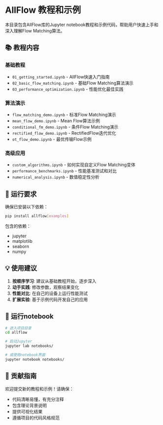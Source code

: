 # AllFlow 教程和示例

本目录包含AllFlow库的Jupyter notebook教程和示例代码，帮助用户快速上手和深入理解Flow Matching算法。

## 📚 教程内容

### 基础教程
- `01_getting_started.ipynb` - AllFlow快速入门指南
- `02_basic_flow_matching.ipynb` - 基础Flow Matching算法演示
- `03_performance_optimization.ipynb` - 性能优化最佳实践

### 算法演示  
- `flow_matching_demo.ipynb` - 标准Flow Matching演示
- `mean_flow_demo.ipynb` - Mean Flow算法示例
- `conditional_fm_demo.ipynb` - 条件Flow Matching演示
- `rectified_flow_demo.ipynb` - RectifiedFlow迭代优化
- `ot_flow_demo.ipynb` - 最优传输Flow示例

### 高级应用
- `custom_algorithms.ipynb` - 如何实现自定义Flow Matching变体
- `performance_benchmarks.ipynb` - 性能基准测试和对比
- `numerical_analysis.ipynb` - 数值稳定性分析

## 🚀 运行要求

确保已安装以下依赖：
```bash
pip install allflow[examples]
```

包含的依赖：
- jupyter
- matplotlib  
- seaborn
- numpy

## 💡 使用建议

1. **按顺序学习**: 建议从基础教程开始，逐步深入
2. **动手实践**: 修改参数，观察结果变化
3. **性能对比**: 在自己的设备上运行性能测试
4. **扩展实验**: 基于示例代码开发自己的应用

## 🔧 运行notebook

```bash
# 进入项目目录
cd allflow

# 启动Jupyter
jupyter lab notebooks/

# 或使用notebook界面
jupyter notebook notebooks/
```

## 📝 贡献指南

欢迎提交新的教程和示例！请确保：
- 代码清晰易懂，有充分注释
- 包含理论背景说明
- 提供可视化结果
- 遵循项目的代码风格规范 